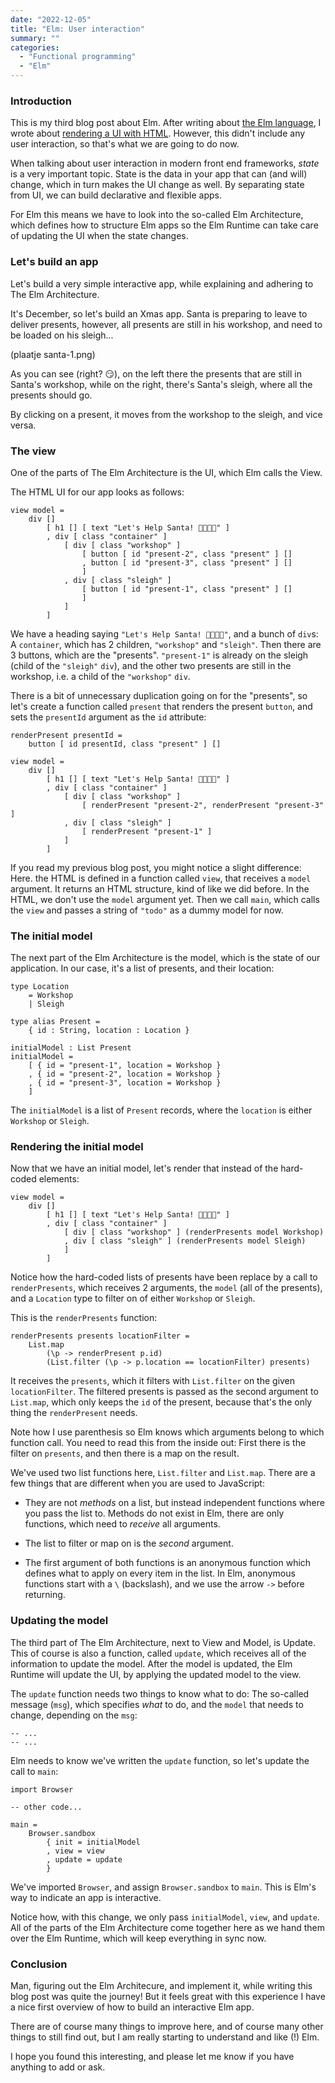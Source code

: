```yaml
---
date: "2022-12-05"
title: "Elm: User interaction"
summary: ""
categories:
  - "Functional programming"
  - "Elm"
---
```


### Introduction

This is my third blog post about Elm. After writing about [the Elm language](/elm-baby-steps), I wrote about [rendering a UI with HTML](/elm-rendering-html). However, this didn't include any user interaction, so that's what we are going to do now.

When talking about user interaction in modern front end frameworks, _state_ is a very important topic. State is the data in your app that can (and will) change, which in turn makes the UI change as well. By separating state from UI, we can build declarative and flexible apps.

For Elm this means we have to look into the so-called Elm Architecture, which defines how to structure Elm apps so the Elm Runtime can take care of updating the UI when the state changes.

### Let's build an app

Let's build a very simple interactive app, while explaining and adhering to The Elm Architecture.

It's December, so let's build an Xmas app. Santa is preparing to leave to deliver presents, however, all presents are still in his workshop, and need to be loaded on his sleigh...

(plaatje santa-1.png)

As you can see (right? 😏), on the left there the presents that are still in Santa's workshop, while on the right, there's Santa's sleigh, where all the presents should go.

By clicking on a present, it moves from the workshop to the sleigh, and vice versa.

### The view

One of the parts of The Elm Architecture is the UI, which Elm calls the View.

The HTML UI for our app looks as follows:

```
view model =
    div []
        [ h1 [] [ text "Let's Help Santa! 🎅🏻🙏🏻" ]
        , div [ class "container" ]
            [ div [ class "workshop" ]
                [ button [ id "present-2", class "present" ] []
                , button [ id "present-3", class "present" ] []
                ]
            , div [ class "sleigh" ]
                [ button [ id "present-1", class "present" ] []
                ]
            ]
        ]
```

We have a heading saying `"Let's Help Santa! 🎅🏻🙏🏻"`, and a bunch of `div`s: A `container`, which has 2 children, `"workshop"` and `"sleigh"`. Then there are 3 buttons, which are the "presents". `"present-1"` is already on the sleigh (child of the `"sleigh"` `div`), and the other two presents are still in the workshop, i.e. a child of the `"workshop"` `div`.

There is a bit of unnecessary duplication going on for the "presents", so let's create a function called `present` that renders the present `button`, and sets the `presentId` argument as the `id` attribute:

```
renderPresent presentId =
    button [ id presentId, class "present" ] []

view model =
    div []
        [ h1 [] [ text "Let's Help Santa! 🎅🏻🙏🏻" ]
        , div [ class "container" ]
            [ div [ class "workshop" ]
                [ renderPresent "present-2", renderPresent "present-3" ]
            , div [ class "sleigh" ]
                [ renderPresent "present-1" ]
            ]
        ]
```

If you read my previous blog post, you might notice a slight difference: Here. the HTML is defined in a function called `view`, that receives a `model` argument. It returns an HTML structure, kind of like we did before. In the HTML, we don't use the `model` argument yet. Then we call `main`, which calls the `view` and passes a string of `"todo"` as a dummy model for now.


### The initial model

The next part of the Elm Architecture is the model, which is the state of our application. In our case, it's a list of presents, and their location:

```
type Location
    = Workshop
    | Sleigh

type alias Present =
    { id : String, location : Location }

initialModel : List Present
initialModel =
    [ { id = "present-1", location = Workshop }
    , { id = "present-2", location = Workshop }
    , { id = "present-3", location = Workshop }
    ]
```

The `initialModel` is a list of `Present` records, where the `location` is either `Workshop` or `Sleigh`.

### Rendering the initial model

Now that we have an initial model, let's render that instead of the hard-coded elements:

```
view model =
    div []
        [ h1 [] [ text "Let's Help Santa! 🎅🏻🙏🏻" ]
        , div [ class "container" ]
            [ div [ class "workshop" ] (renderPresents model Workshop)
            , div [ class "sleigh" ] (renderPresents model Sleigh)
            ]
        ]
```

Notice how the hard-coded lists of presents have been replace by a call to `renderPresents`, which receives 2 arguments, the `model` (all of the presents), and a `Location` type to filter on of either `Workshop` or `Sleigh`.

This is the `renderPresents` function:

```
renderPresents presents locationFilter =
    List.map
        (\p -> renderPresent p.id)
        (List.filter (\p -> p.location == locationFilter) presents)
```

It receives the `presents`, which it filters with `List.filter` on the given `locationFilter`. The filtered presents is passed as the second argument to `List.map`, which only keeps the `id` of the present, because that's the only thing the `renderPresent` needs.

Note how I use parenthesis so Elm knows which arguments belong to which function call. You need to read this from the inside out: First there is the filter on `presents`, and then there is a map on the result.

We've used two list functions here, `List.filter` and `List.map`. There are a few things that are different when you are used to JavaScript:

- They are not _methods_ on a list, but instead independent functions where you pass the list to. Methods do not exist in Elm, there are only functions, which need to _receive_ all arguments.

- The list to filter or map on is the _second_ argument.

- The first argument of both functions is an anonymous function which defines what to apply on every item in the list. In Elm, anonymous functions start with a `\` (backslash), and we use the arrow `->` before returning.

### Updating the model

The third part of The Elm Architecture, next to View and Model, is Update. This of course is also a function, called `update`, which receives all of the information to update the model. After the model is updated, the Elm Runtime will update the UI, by applying the updated model to the view.

The `update` function needs two things to know what to do: The so-called message (`msg`), which specifies _what_ to do, and the `model` that needs to change, depending on the `msg`:

```
-- ...
-- ...
```

Elm needs to know we've written the `update` function, so let's update the call to `main`:

```
import Browser

-- other code...

main =
    Browser.sandbox
        { init = initialModel
        , view = view
        , update = update
        }
```

We've imported `Browser`, and assign `Browser.sandbox` to `main`. This is Elm's way to indicate an app is interactive.

Notice how, with this change, we only pass `initialModel`, `view`, and `update`. All of the parts of the Elm Architecture come together here as we hand them over the Elm Runtime, which will keep everything in sync now.

### Conclusion

Man, figuring out the Elm Architecure, and implement it, while writing this blog post was quite the journey! But it feels great with this experience I have a nice first overview of how to build an interactive Elm app.

There are of course many things to improve here, and of course many other things to still find out, but I am really starting to understand and like (!) Elm.

I hope you found this interesting, and please let me know if you have anything to add or ask.